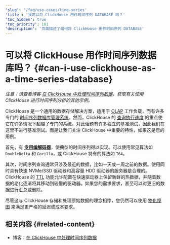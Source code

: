 ```yaml
---
'slug': '/faq/use-cases/time-series'
'title': '我可以将 ClickHouse 用作时间序列 DATABASE 吗？'
'toc_hidden': true
'toc_priority': 101
'description': '页面描述了如何将 ClickHouse 用作时间序列 DATABASE'
---
```



# 可以将 ClickHouse 用作时间序列数据库吗？ {#can-i-use-clickhouse-as-a-time-series-database}

_注意：请查看博客 [在 ClickHouse 中处理时间序列数据](https://clickhouse.com/blog/working-with-time-series-data-and-functions-ClickHouse)，获取有关使用 ClickHouse 进行时间序列分析的其他示例。_

ClickHouse 是一个通用的数据存储解决方案，适用于 [OLAP](../../faq/general/olap.md) 工作负载，而有许多专门的 [时间序列数据库管理系统](https://clickhouse.com/engineering-resources/what-is-time-series-database)。然而，ClickHouse 的 [查询执行速度](../../concepts/why-clickhouse-is-so-fast.md) 的重点使它在许多情况下超越了专门的系统。对此话题有许多独立的基准测试，因此我们在这里不进行基准测试。而是让我们关注 ClickHouse 中重要的特性，如果这是您的用例。

首先，有 **[专用编解码器](../../sql-reference/statements/create/table.md#specialized-codecs)**，使典型的时间序列得以实现。可以使用常见算法如 `DoubleDelta` 和 `Gorilla`，或 ClickHouse 特有的算法如 `T64`。

其次，时间序列查询通常只涉及最近的数据，比如一天或一周之前的数据。使用同时具有快速 NVMe/SSD 驱动器和高容量 HDD 驱动器的服务器是合理的。ClickHouse 的 [TTL](/engines/table-engines/mergetree-family/mergetree#table_engine-mergetree-ttl) 功能允许配置在快速驱动器上保留新鲜的热数据，并随着数据的老化逐渐将其移动到较慢的驱动器。如果您的需求要求，甚至可以对更旧的数据进行汇总或删除。

尽管这与 ClickHouse 存储和处理原始数据的理念相悖，您仍然可以使用 [物化视图](../../sql-reference/statements/create/view.md) 来满足更严格的延迟或成本要求。

## 相关内容 {#related-content}

- 博客：[在 ClickHouse 中处理时间序列数据](https://clickhouse.com/blog/working-with-time-series-data-and-functions-ClickHouse)
